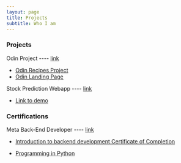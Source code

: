 ```yaml
---
layout: page
title: Projects
subtitle: Who I am
---
```



### Projects

Odin Project ---- [link](https://github.com/kai-ion/Odin-Project)

* [Odin Recipes Project](https://kai-ion.github.io/odin-recipes/) 
* [Odin Landing Page](https://kai-ion.github.io/odin-landing-page/) 

Stock Prediction Webapp ---- [link](https://github.com/kai-ion/Stock-Prediction-WebApp)

* [Link to demo](https://kaiion-stock-prediction-webapp.streamlit.app/)
 

### Certifications

Meta Back-End Developer ---- [link](https://github.com/kai-ion/Meta-Back-End-Developer)

* [Introduction to backend development Certificate of Completion](https://www.coursera.org/account/accomplishments/verify/ZK652YQFNZXC?utm_source=link&utm_medium=certificate&utm_content=cert_image&utm_campaign=sharing_cta&utm_product=course) 

* [Programming in Python](https://www.coursera.org/account/accomplishments/verify/5M4ZAWAVUJSA) 
